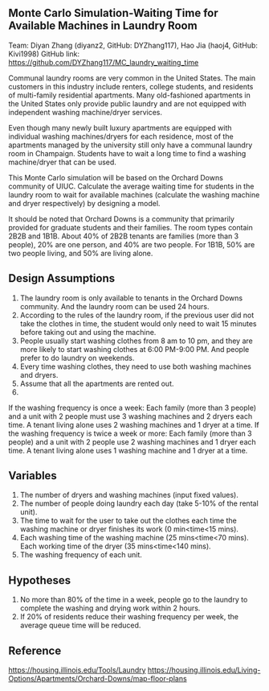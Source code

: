 ## Monte Carlo Simulation-Waiting Time for Available Machines in Laundry Room
Team: Diyan Zhang (diyanz2, GitHub: DYZhang117), Hao Jia (haoj4, GitHub: Kivi1998)
GitHub link: https://github.com/DYZhang117/MC_laundry_waiting_time
 
Communal laundry rooms are very common in the United States. The main customers in this industry include renters, college students, and residents of multi-family residential apartments. Many old-fashioned apartments in the United States only provide public laundry and are not equipped with independent washing machine/dryer services.
 
Even though many newly built luxury apartments are equipped with individual washing machines/dryers for each residence, most of the apartments managed by the university still only have a communal laundry room in Champaign. Students have to wait a long time to find a washing machine/dryer that can be used.
 
This Monte Carlo simulation will be based on the Orchard Downs community of UIUC. Calculate the average waiting time for students in the laundry room to wait for available machines (calculate the washing machine and dryer respectively) by designing a model.
 
It should be noted that Orchard Downs is a community that primarily provided for graduate students and their families. The room types contain 2B2B and 1B1B. About 40% of 2B2B tenants are families (more than 3 people), 20% are one person, and 40% are two people. For 1B1B, 50% are two people living, and 50% are living alone.
 
## Design Assumptions
1. The laundry room is only available to tenants in the Orchard Downs community. And the laundry room can be used 24 hours.
2. According to the rules of the laundry room, if the previous user did not take the clothes in time, the student would only need to wait 15 minutes before taking out and using the machine.
3. People usually start washing clothes from 8 am to 10 pm, and they are more likely to start washing clothes at 6:00 PM-9:00 PM. And people prefer to do laundry on weekends.
4. Every time washing clothes, they need to use both washing machines and dryers.
5. Assume that all the apartments are rented out.
6. 
If the washing frequency is once a week:
Each family (more than 3 people) and a unit with 2 people must use 3 washing machines and 2 dryers each time. A tenant living alone uses 2 washing machines and 1 dryer at a time.
If the washing frequency is twice a week or more:
Each family (more than 3 people) and a unit with 2 people use 2 washing machines and 1 dryer each time. A tenant living alone uses 1 washing machine and 1 dryer at a time.
 
## Variables
1. The number of dryers and washing machines (input fixed values).
2. The number of people doing laundry each day (take 5-10% of the rental unit).
3. The time to wait for the user to take out the clothes each time the washing machine or dryer finishes its work (0 min<time<15 mins).
4. Each washing time of the washing machine (25 mins<time<70 mins). Each working time of the dryer (35 mins<time<140 mins).
5. The washing frequency of each unit.
 
## Hypotheses
1.	No more than 80% of the time in a week, people go to the laundry to complete the washing and drying work within 2 hours.
2.	If 20% of residents reduce their washing frequency per week, the average queue time will be reduced.

## Reference
https://housing.illinois.edu/Tools/Laundry
https://housing.illinois.edu/Living-Options/Apartments/Orchard-Downs/map-floor-plans


